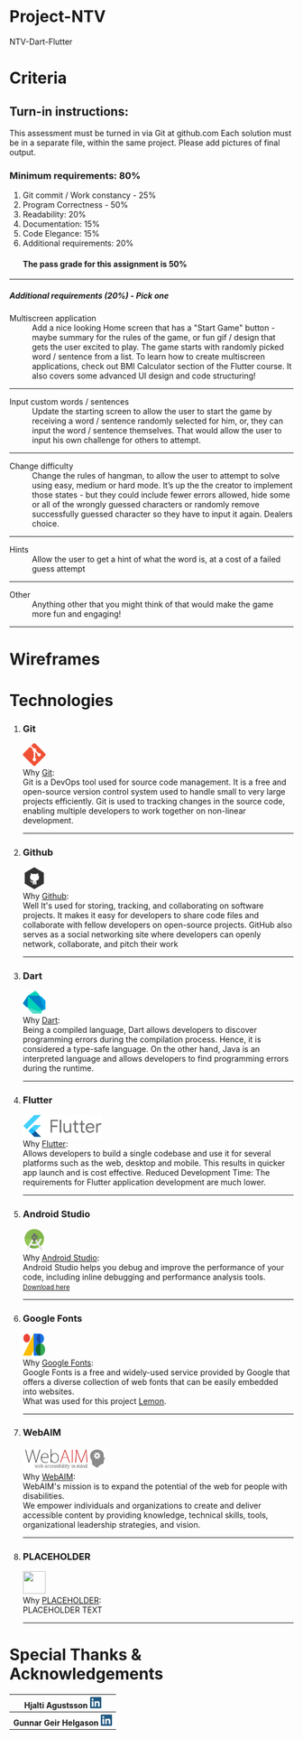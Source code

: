 # Project-NTV

NTV-Dart-Flutter

<h1>Criteria</h1>
<h2>Turn-in instructions:</h2>
<p>
    This assessment must be turned in via Git at github.com
    Each solution must be in a separate file, within the same project.
    Please add pictures of final output.
</p>
<h3><strong>Minimum requirements: 80%</strong></h3>
<ol>
  <li>Git commit / Work constancy - 25%</li>
  <li>Program Correctness - 50%</li>
  <li>Readability: 20%</li>
  <li>Documentation: 15%</li>
  <li>Code Elegance: 15%</li>
  <li>Additional requirements: 20%</li>
  <h4>The pass grade for this assignment is 50%</h4>
</ol><hr>
<dl><h5>Additional requirements (20%) - Pick one</h5>
  <dt>Multiscreen application </dt>
  <dd>Add a nice looking Home screen that has a "Start Game" button - maybe summary for the rules of the game, or fun gif / design that gets the user excited to
  play. The game starts with randomly picked word / sentence from a list. To learn
  how to create multiscreen applications, check out BMI Calculator section of the
  Flutter course. It also covers some advanced UI design and code structuring!
</dd><hr>
  <dt>Input custom words / sentences</dt>
  <dd>Update the starting screen to allow the user to start the game by receiving a
  word / sentence randomly selected for him, or, they can input the word / sentence themselves. That would allow the user to input his own challenge for others to attempt.</dd><hr>
  <dt>Change difficulty</dt>
  <dd>Change the rules of hangman, to allow the user to attempt to solve using easy, medium or hard mode. It’s up the the creator to implement those states - but they could include fewer errors allowed, hide some or all of the wrongly guessed characters or randomly remove successfully guessed character so they have to input it again. Dealers choice.</dd><hr>
  <dt>Hints</dt>
  <dd>Allow the user to get a hint of what the word is, at a cost of a failed guess attempt</dd><hr>
  <dt>Other</dt>
  <dd>Anything other that you might think of that would make the game more fun and engaging!</dd><hr>
</dl>
<h1>Wireframes</h1>
<h1>Technologies</h1>
<ol>
    <li>
        <h3>Git</h3><p>
        <img src="assets/images/icons/git.png" width="40px" height="40x"><br>
        Why <a href="https://git-scm.com/" target="_blank">Git</a>:<br>
        Git is a DevOps tool used for source code management. It is a free and open-source version control system used to handle small to very large projects efficiently. Git is used to tracking changes in the source code, enabling multiple developers to work together on non-linear development.
        </p><hr>
    </li>
    <li>
        <h3>Github</h3><p>
        <img src="assets/images/icons/github.png" width="40px" height="40x"><br>
        Why <a href="https://github.com/" target="_blank">Github</a>:<br>
        Well It's used for storing, tracking, and collaborating on software projects. It makes it easy for developers to share code files and collaborate with fellow developers on open-source projects. GitHub also serves as a social networking site where developers can openly network, collaborate, and pitch their work
        </p><hr>
    </li>
    <li>
        <h3>Dart</h3><p>
        <img src="assets/images/icons/dart.png" width="40" height="40"><br>
        Why <a href="https://dart.dev/" target="_blank">Dart</a>:<br>
        Being a compiled language, Dart allows developers to discover programming errors during the compilation process.
        Hence, it is considered a type-safe language.
        On the other hand,
        Java is an interpreted language and allows developers to find programming errors during the runtime.
        </p><hr>
    </li>
    <li>
        <h3>Flutter</h3><p>
        <img src="assets/images/icons/flutter.png" width="140px" height="40x"><br>
        Why <a href="https://docs.flutter.dev/" target="_blank">Flutter</a>:<br>Allows developers to build a single codebase and use it for several platforms such as the web, desktop and mobile. This results in quicker app launch and is cost effective. Reduced Development Time: The requirements for Flutter application development are much lower.<br>
        </p><hr>
    </li>
    <li>
        <h3>Android Studio</h3><p>
        <img src="assets/images/icons/android-studio.png" width="40px" height="40x"><br>
        Why <a href="https://developer.android.com/" target="_blank">Android Studio</a>:<br>Android Studio helps you debug and improve the performance of your code, including inline debugging and performance analysis tools.<br>
        <small><a href="https://developer.android.com/studio" target="_blank">Download here</a></small>
        </p><hr>
    </li>
    <li>
        <h3>Google Fonts</h3><p>
        <img src="assets/images/icons/googlefonts.png" width="40px" height="40x"><br>
        Why <a href="https://fonts.google.com/" target="_blank">Google Fonts</a>:<br>Google Fonts is a free and widely-used service provided by Google that offers a diverse collection of web fonts that can be easily embedded into websites.<br>
        What was used for this project <a href="https://fonts.google.com/specimen/Lemon" target="_blank">Lemon</a>.
        </p><hr>
    </li>
    <li>
        <h3>WebAIM</h3><p>
        <img src="assets/images/icons/webaim.png" width="150px" height="40x"><br>
        Why <a href="#" target="_blank">WebAIM</a>:<br>WebAIM's mission is to expand the potential of the web for people with disabilities.<br> 
        We empower individuals and organizations to create and deliver accessible content by providing knowledge, technical skills, tools, organizational leadership strategies, and vision.<br>
        </p><hr>
    </li>
    <li>
        <h3>PLACEHOLDER</h3><p>
        <img src="#" width="40px" height="40x"><br>
        Why <a href="#" target="_blank">PLACEHOLDER</a>:<br>PLACEHOLDER TEXT<br>
        </p><hr>
    </li>
</ol>
<h1>Special Thanks & Acknowledgements</h1>
<table>
<tr>
    <th>Hjalti Agustsson 
        <a href="https://www.linkedin.com/in/hjaltiagustsson/?originalSubdomain=is" target="_blank">
        <img src="assets/images/icons/linkedin.png" width="20px" height="20x"></a>
    </th>
</tr>
<tr>
    <th>Gunnar Geir Helgason
        <a href="https://www.linkedin.com/in/gunnargh/?utm_source=share&utm_medium=member_mweb&utm_campaign=share_via&utm_content=profile&originalSubdomain=is" target="_blank">
        <img src="assets/images/icons/linkedin.png" width="20px" height="20x"></a>
    </th>
</tr>
</table>

